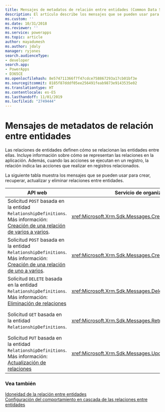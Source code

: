 ```yaml
---
title: Mensajes de metadatos de relación entre entidades (Common Data Service) | Microsoft Docs
description: El artículo describe los mensajes que se pueden usar para crear, recuperar, actualizar y eliminar relaciones entre entidades con la API web y el servicio de la organización.
ms.custom: ''
ms.date: 10/31/2018
ms.reviewer: ''
ms.service: powerapps
ms.topic: article
author: mayadumesh
ms.author: jdaly
manager: ryjones
search.audienceType:
- developer
search.app:
- PowerApps
- D365CE
ms.openlocfilehash: 8e574711366f7f47cdce758867293a17cb01bf3e
ms.sourcegitcommit: 8185f87dddf05ee256491feab9873e9143535e02
ms.translationtype: HT
ms.contentlocale: es-ES
ms.lasthandoff: 11/01/2019
ms.locfileid: "2749444"
---
```

# <a name="entity-relationship-metadata-messages"></a>Mensajes de metadatos de relación entre entidades

Las relaciones de entidades definen cómo se relacionan las entidades entre ellas. Incluye información sobre cómo se representan las relaciones en la aplicación. Además, cuando las acciones se ejecutan en un registro, la relación indica las acciones que realizar en registros relacionados.  
  
La siguiente tabla muestra los mensajes que se pueden usar para crear, recuperar, actualizar y eliminar relaciones entre entidades.  
  
|API web|Servicio de organización|Descripción|  
|-------------|-------------|-----------------|  
|Solicitud `POST` basada en la entidad `RelationshipDefinitions`. <br/>Más información: [Creación de una relación de varios a varios](webapi/create-update-entity-relationships-using-web-api.md#create-a-many-to-many-relationship). |<xref:Microsoft.Xrm.Sdk.Messages.CreateManyToManyRequest>|Crea una relación varios a varios entre dos entidades.|  
|Solicitud `POST` basada en la entidad `RelationshipDefinitions`. <br/>Más información: [Creación de una relación de uno a varios](webapi/create-update-entity-relationships-using-web-api.md#create-a-one-to-many-relationship).|<xref:Microsoft.Xrm.Sdk.Messages.CreateOneToManyRequest>|Crea una relación uno a varios entre dos entidades.|  
|Solicitud `DELETE` basada en la entidad `RelationshipDefinitions`.<br/>Más información: [Eliminación de relaciones](webapi/create-update-entity-relationships-using-web-api.md#delete-relationships)|<xref:Microsoft.Xrm.Sdk.Messages.DeleteRelationshipRequest>|Elimina una relación entre entidades.|  
|Solicitud `GET` basada en la entidad `RelationshipDefinitions`.|<xref:Microsoft.Xrm.Sdk.Messages.RetrieveRelationshipRequest>|Recupera una relación entre entidades.|  
|Solicitud `PUT` basada en la entidad `RelationshipDefinitions`.<br/>Más información: [Actualización de relaciones](webapi/create-update-entity-relationships-using-web-api.md#update-relationships)|<xref:Microsoft.Xrm.Sdk.Messages.UpdateRelationshipRequest>|Actualiza una relación entre entidades.|  
  
### <a name="see-also"></a>Vea también  

 [Idoneidad de la relación entre entidades](entity-relationship-eligibility.md)   
 [Configuración del comportamiento en cascada de las relaciones entre entidades](configure-entity-relationship-cascading-behavior.md)